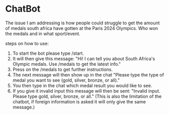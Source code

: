 # ChatBot

The issue I am addressing is how people could struggle to get the amount of medals south africa have gotten at the Paris 2024 Olympics. Who won the medals and in what sport/event.

steps on how to use:
1. To start the bot please type /start.
2. It will then give this message: "Hi! I can tell you about South Africa's Olympic medals. Use /medals to get the latest info."
3. Press on the /medals to get further instructions.
4. The next message will then show up in the chat "Please type the type of medal you want to see (gold, silver, bronze, or all)."
5. You then type in the chat which medal result you would like to see.
6. If you give it invalid input this message will then be sent: "Invalid input. Please type gold, silver, bronze, or all." (This is also the limitation of the chatbot, if foreign information is asked it will only give the same message.)
